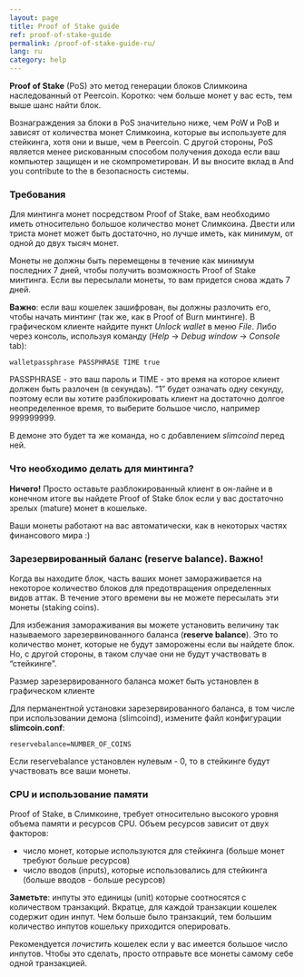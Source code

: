```yaml
---
layout: page
title: Proof of Stake guide
ref: proof-of-stake-guide
permalink: /proof-of-stake-guide-ru/
lang: ru
category: help
---
```

**Proof of Stake** (PoS) это метод генерации блоков Слимкоина наследованный от Peercoin. Коротко: чем больше монет у вас есть, тем выше шанс найти блок.

Вознаграждения за блоки в PoS значительно ниже, чем PoW и PoB и зависят от количества монет Слимкоина, которые вы используете для стейкинга, хотя они и выше, чем в Peercoin. С другой стороны, PoS является менее рискованным способом получения дохода если ваш компьютер защищен и не скомпрометирован. И вы вносите вклад в And you contribute to the в безопасность системы.

### Требования

Для минтинга монет посредством Proof of Stake, вам необходимо иметь относительно большое количество монет Слимкоина. Двести или триста монет может быть достаточно, но лучше иметь, как минимум, от одной до двух тысяч монет.

Монеты не должны быть перемещены в течение как минимум последних 7 дней, чтобы получить возможность Proof of Stake минтинга. Если вы пересылали монеты, то вам придется снова ждать 7 дней.

**Важно**: если ваш кошелек зашифрован, вы должны разлочить его, чтобы начать минтинг (так же, как в Proof of Burn минтинге). В графическом клиенте найдите пункт _Unlock wallet_ в меню _File_. Либо через консоль, используя команду (_Help_ -> _Debug window_ -> _Console_ tab):

`walletpassphrase PASSPHRASE TIME true`

PASSPHRASE - это ваш пароль и TIME - это время на которое клиент должен быть разлочен (в секундаъ). “1” будет означать одну секунду, поэтому если вы хотите разблокировать клиент на достаточно долгое неопределенное время, то выберите большое число, например 999999999.

В демоне это будет та же команда, но с добавлением _slimcoind_ перед ней.

### Что необходимо делать для минтинга?

**Ничего!** Просто оставьте разблокированный клиент в он-лайне и в конечном итоге вы найдете Proof of Stake блок если у вас достаточно зрелых (mature) монет в кошельке.

Ваши монеты работают на вас автоматически, как в некоторых частях финансового мира :)

### Зарезервированный баланс (reserve balance). Важно!

Когда вы находите блок, часть ваших монет замораживается на некоторое количество блоков для предотвращения определенных видов аттак. В течение этого времени вы не можете пересылать эти монеты (staking coins).

Для избежания замораживания вы можете установить величину так называемого зарезервинованного баланса (**reserve balance**). Это то количество монет, которые не будут заморожены если вы найдете блок. Но, с другой стороны, в таком случае они не будут участвовать в “стейкинге”.

Размер зарезервированного баланса может быть установлен в графическом клиенте

Для перманентной установки зарезервированного баланса, в том числе при использовании демона (slimcoind), измените файл конфигурации **slimcoin.conf**:

`reservebalance=NUMBER_OF_COINS`

Если reservebalance установлен нулевым - 0, то в стейкинге будут участвовать все ваши монеты.

### CPU и использование памяти

Proof of Stake, в Слимкоине, требует относительно высокого уровня объема памяти и ресурсов CPU. Объем ресурсов зависит от двух факторов:

*   число монет, которые используются для стейкинга (больше монет требуют больше ресурсов)
*   число вводов (inputs), которые использовались для стейкинга (больше вводов - больше ресурсов)

**Заметьте**: инпуты это единицы (unit) которые соотносятся с количеством транзакций. Вкратце, для каждой транзакции кошелек содержит один инпут. Чем больше было транзакций, тем большим количество инпутов кошельку приходится оперировать.

Рекомендуется _почистить_ кошелек если у вас имеется большое число инпутов. Чтобы это сделать, просто отправьте все монеты самому себе одной транзакцией.
